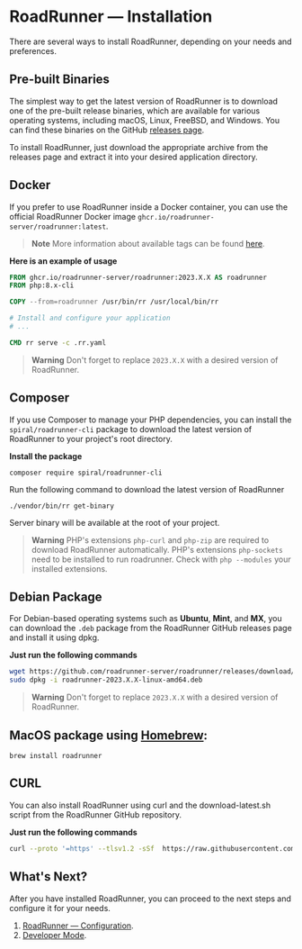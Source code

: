 # RoadRunner — Installation

There are several ways to install RoadRunner, depending on your needs and preferences.

## Pre-built Binaries

The simplest way to get the latest version of RoadRunner is to download one of the pre-built release binaries, which are
available for various operating systems, including macOS, Linux, FreeBSD, and Windows. You can find these binaries on
the GitHub [releases page](https://github.com/roadrunner-server/roadrunner/releases).

To install RoadRunner, just download the appropriate archive from the releases page and extract it into your desired
application directory.

## Docker

If you prefer to use RoadRunner inside a Docker container, you can use the official RoadRunner Docker
image `ghcr.io/roadrunner-server/roadrunner:latest`.

> **Note**
> More information about available tags can be
> found [here](https://github.com/roadrunner-server/roadrunner/pkgs/container/roadrunner).

**Here is an example of usage**

```dockerfile
FROM ghcr.io/roadrunner-server/roadrunner:2023.X.X AS roadrunner
FROM php:8.x-cli

COPY --from=roadrunner /usr/bin/rr /usr/local/bin/rr

# Install and configure your application
# ...

CMD rr serve -c .rr.yaml
```

> **Warning**
> Don't forget to replace `2023.X.X` with a desired version of RoadRunner.

## Composer

If you use Composer to manage your PHP dependencies, you can install the `spiral/roadrunner-cli` package to download the
latest version of RoadRunner to your project's root directory.

**Install the package**

```terminal
composer require spiral/roadrunner-cli
```

Run the following command to download the latest version of RoadRunner

```terminal
./vendor/bin/rr get-binary
```

Server binary will be available at the root of your project.

> **Warning**
> PHP's extensions `php-curl` and `php-zip` are required to download RoadRunner automatically.
> PHP's extensions `php-sockets` need to be installed to run roadrunner.
> Check with `php --modules` your installed extensions.

## Debian Package

For Debian-based operating systems such as **Ubuntu**, **Mint**, and **MX**, you can download the `.deb` package from
the RoadRunner GitHub releases page and install it using dpkg.

**Just run the following commands**

```bash
wget https://github.com/roadrunner-server/roadrunner/releases/download/v2023.X.X/roadrunner-2023.X.X-linux-amd64.deb
sudo dpkg -i roadrunner-2023.X.X-linux-amd64.deb
```

> **Warning**
> Don't forget to replace `2023.X.X` with a desired version of RoadRunner.

## MacOS package using [Homebrew](https://brew.sh/):
```terminal
brew install roadrunner
```

## CURL

You can also install RoadRunner using curl and the download-latest.sh script from the RoadRunner GitHub repository.

**Just run the following commands**

```bash
curl --proto '=https' --tlsv1.2 -sSf  https://raw.githubusercontent.com/roadrunner-server/roadrunner/master/download-latest.sh | sh
```

## What's Next?

After you have installed RoadRunner, you can proceed to the next steps and configure it for your needs.

1. [RoadRunner — Configuration](./config.md).
2. [Developer Mode](../php/developer.md).